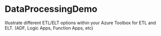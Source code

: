 # DataProcessingDemo
Illustrate different ETL/ELT options within your Azure Toolbox for ETL and ELT. (ADF, Logic Apps, Function Apps, etc)
